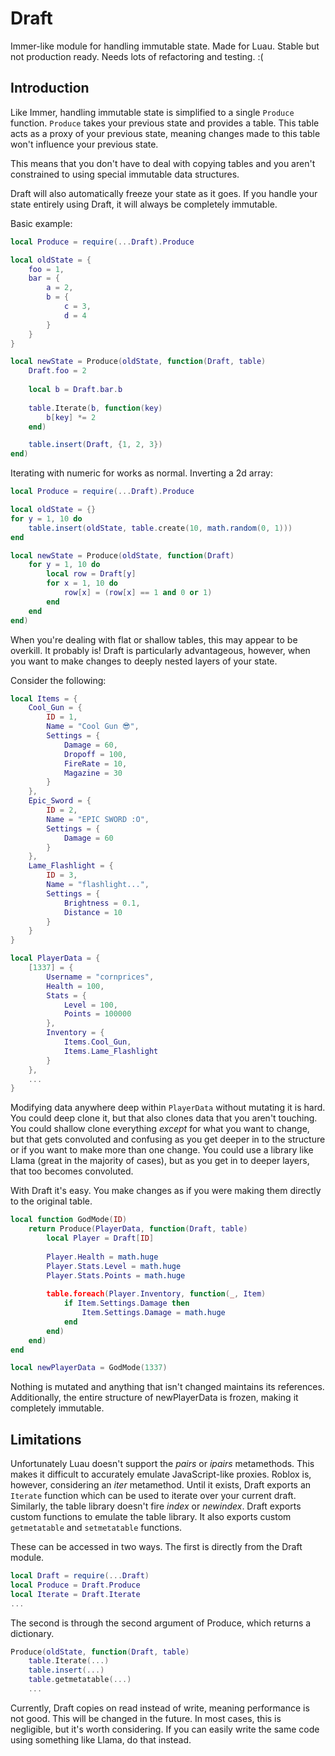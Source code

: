 # Draft
Immer-like module for handling immutable state. Made for Luau. Stable but not production ready. Needs lots of refactoring and testing. :(

## Introduction
Like Immer, handling immutable state is simplified to a single `Produce` function. `Produce` takes your previous state and provides a table. This table acts as a proxy of your previous state, meaning changes made to this table won't influence your previous state.

This means that you don't have to deal with copying tables and you aren't constrained to using special immutable data structures.

Draft will also automatically freeze your state as it goes. If you handle your state entirely using Draft, it will always be completely immutable.

Basic example:
```lua
local Produce = require(...Draft).Produce

local oldState = {
	foo = 1,
	bar = {
		a = 2,
		b = {
			c = 3,
			d = 4
		}
	}
}

local newState = Produce(oldState, function(Draft, table)
	Draft.foo = 2
	
	local b = Draft.bar.b
	
	table.Iterate(b, function(key)
		b[key] *= 2
	end)

	table.insert(Draft, {1, 2, 3})
end)
```
Iterating with numeric for works as normal. Inverting a 2d array:
```lua
local Produce = require(...Draft).Produce

local oldState = {}
for y = 1, 10 do
	table.insert(oldState, table.create(10, math.random(0, 1)))
end

local newState = Produce(oldState, function(Draft)
	for y = 1, 10 do
		local row = Draft[y]
		for x = 1, 10 do
			row[x] = (row[x] == 1 and 0 or 1)
		end
	end
end)
```
When you're dealing with flat or shallow tables, this may appear to be overkill. It probably is! Draft is particularly advantageous, however, when you want to make changes to deeply nested layers of your state. 

Consider the following:
```lua
local Items = {
	Cool_Gun = {
		ID = 1,
		Name = "Cool Gun 😎",
		Settings = {
			Damage = 60,
			Dropoff = 100,
			FireRate = 10,
			Magazine = 30
		}
	},
	Epic_Sword = {
		ID = 2,
		Name = "EPIC SWORD :O",
		Settings = {
			Damage = 60
		}
	},
	Lame_Flashlight = {
		ID = 3,
		Name = "flashlight...",
		Settings = {
			Brightness = 0.1,
			Distance = 10
		}
	}
}

local PlayerData = {
	[1337] = {
		Username = "cornprices",
		Health = 100,
		Stats = {
			Level = 100,
			Points = 100000
		},
		Inventory = {
			Items.Cool_Gun,
			Items.Lame_Flashlight
		}
	},
	...
}
```
Modifying data anywhere deep within `PlayerData` without mutating it is hard. You could deep clone it, but that also clones data that you aren't touching. You could shallow clone everything _except_ for what you want to change, but that gets convoluted and confusing as you get deeper in to the structure or if you want to make more than one change. You could use a library like Llama (great in the majority of cases), but as you get in to deeper layers, that too becomes convoluted.

With Draft it's easy. You make changes as if you were making them directly to the original table.
```lua
local function GodMode(ID)
	return Produce(PlayerData, function(Draft, table)
		local Player = Draft[ID]
		
		Player.Health = math.huge
		Player.Stats.Level = math.huge
		Player.Stats.Points = math.huge
		
		table.foreach(Player.Inventory, function(_, Item)
			if Item.Settings.Damage then
				Item.Settings.Damage = math.huge
			end
		end)
	end)
end

local newPlayerData = GodMode(1337)
```
Nothing is mutated and anything that isn't changed maintains its references. Additionally, the entire structure of newPlayerData is frozen, making it completely immutable.

## Limitations
Unfortunately Luau doesn't support the _pairs_ or _ipairs_ metamethods. This makes it difficult to accurately emulate JavaScript-like proxies. Roblox is, however, considering an _iter_ metamethod. Until it exists, Draft exports an `Iterate` function which can be used to iterate over your current draft. Similarly, the table library doesn't fire _index_ or _newindex_. Draft exports custom functions to emulate the table library. It also exports custom `getmetatable` and `setmetatable` functions.

These can be accessed in two ways. The first is directly from the Draft module.
```lua
local Draft = require(...Draft)
local Produce = Draft.Produce
local Iterate = Draft.Iterate
...
```
The second is through the second argument of Produce, which returns a dictionary.
```lua
Produce(oldState, function(Draft, table)
	table.Iterate(...)
	table.insert(...)
	table.getmetatable(...)
	...
```

Currently, Draft copies on read instead of write, meaning performance is not good. This will be changed in the future. In most cases, this is negligible, but it's worth considering. If you can easily write the same code using something like Llama, do that instead.